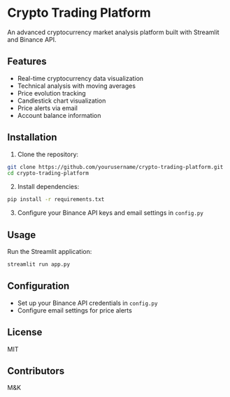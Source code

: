 # Crypto Trading Platform

An advanced cryptocurrency market analysis platform built with Streamlit and Binance API.

## Features

- Real-time cryptocurrency data visualization
- Technical analysis with moving averages
- Price evolution tracking
- Candlestick chart visualization
- Price alerts via email
- Account balance information

## Installation

1. Clone the repository:
```bash
git clone https://github.com/yourusername/crypto-trading-platform.git
cd crypto-trading-platform
```

2. Install dependencies:
```bash
pip install -r requirements.txt
```

3. Configure your Binance API keys and email settings in `config.py`

## Usage

Run the Streamlit application:
```bash
streamlit run app.py
```

## Configuration

- Set up your Binance API credentials in `config.py`
- Configure email settings for price alerts


## License

MIT

## Contributors

M&K
